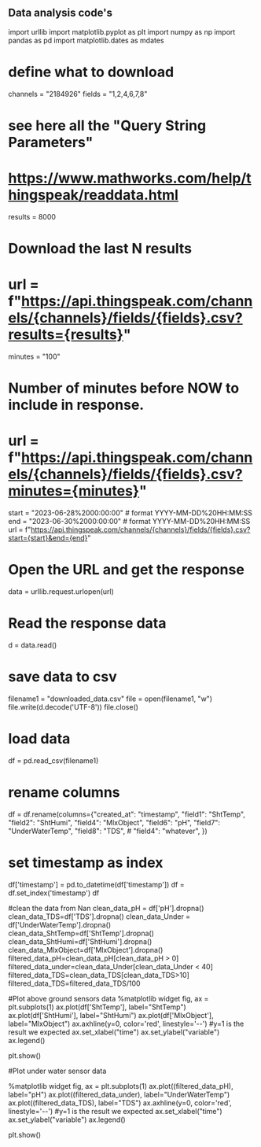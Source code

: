 ## Data analysis code's

import urllib
import matplotlib.pyplot as plt
import numpy as np
import pandas as pd
import matplotlib.dates as mdates

# define what to download
channels = "2184926"
fields = "1,2,4,6,7,8"

# see here all the "Query String Parameters"
# https://www.mathworks.com/help/thingspeak/readdata.html

results = 8000
# Download the last N results
# url = f"https://api.thingspeak.com/channels/{channels}/fields/{fields}.csv?results={results}"

minutes = "100"
# Number of minutes before NOW to include in response.
# url = f"https://api.thingspeak.com/channels/{channels}/fields/{fields}.csv?minutes={minutes}"

start = "2023-06-28%2000:00:00"  # format YYYY-MM-DD%20HH:MM:SS
end = "2023-06-30%2000:00:00"    # format YYYY-MM-DD%20HH:MM:SS
url = f"https://api.thingspeak.com/channels/{channels}/fields/{fields}.csv?start={start}&end={end}"

# Open the URL and get the response
data = urllib.request.urlopen(url)
# Read the response data
d = data.read()
# save data to csv
filename1 = "downloaded_data.csv"
file = open(filename1, "w")
file.write(d.decode('UTF-8'))
file.close()

# load data
df = pd.read_csv(filename1)
# rename columns
df = df.rename(columns={"created_at": "timestamp",
                        "field1": "ShtTemp",
                        "field2": "ShtHumi",
                        "field4": "MlxObject",
                        "field6": "pH",
                        "field7": "UnderWaterTemp",
                        "field8": "TDS",
                        # "field4": "whatever",
                        })
# set timestamp as index
df['timestamp'] = pd.to_datetime(df['timestamp'])
df = df.set_index('timestamp')
df

#clean the data from Nan
clean_data_pH = df['pH'].dropna()
clean_data_TDS=df['TDS'].dropna()
clean_data_Under = df['UnderWaterTemp'].dropna()
clean_data_ShtTemp=df['ShtTemp'].dropna()
clean_data_ShtHumi=df['ShtHumi'].dropna()
clean_data_MlxObject=df['MlxObject'].dropna()
filtered_data_pH=clean_data_pH[clean_data_pH > 0]
filtered_data_under=clean_data_Under[clean_data_Under < 40]
filtered_data_TDS=clean_data_TDS[clean_data_TDS>10]
filtered_data_TDS=filtered_data_TDS/100

#Plot above ground sensors data
%matplotlib widget
fig, ax = plt.subplots(1)
ax.plot(df['ShtTemp'], label="ShtTemp") 
ax.plot(df['ShtHumi'], label="ShtHumi")
ax.plot(df['MlxObject'], label="MlxObject")
ax.axhline(y=0, color='red', linestyle='--') #y=1 is the result we expected 
ax.set_xlabel("time")
ax.set_ylabel("variable")
ax.legend()


plt.show()

#Plot under water sensor data

%matplotlib widget
fig, ax = plt.subplots(1)
ax.plot((filtered_data_pH), label="pH")
ax.plot((filtered_data_under), label="UnderWaterTemp")
ax.plot((filtered_data_TDS), label="TDS")
ax.axhline(y=0, color='red', linestyle='--') #y=1 is the result we expected 
ax.set_xlabel("time")
ax.set_ylabel("variable")
ax.legend()


plt.show()




